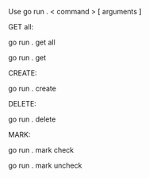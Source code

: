 Use go run . < command > [ arguments ]

GET all:

go run . get all

go run . get <id>

CREATE:

go run . create

DELETE:

go run . delete <id>

MARK:

go run . mark <id> check

go run . mark <id> uncheck
